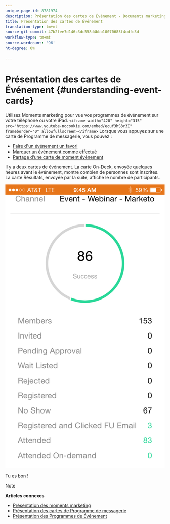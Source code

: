 ```yaml
---
unique-page-id: 8781974
description: Présentation des cartes de Événement - Documents marketing - Documentation du produit
title: Présentation des cartes de Événement
translation-type: tm+mt
source-git-commit: 47b2fee7d146c3dc558d4bbb10070683f4cdfd3d
workflow-type: tm+mt
source-wordcount: '96'
ht-degree: 0%

---
```



# Présentation des cartes de Événement {#understanding-event-cards}

Utilisez Moments marketing pour vue vos programmes de événement sur votre téléphone ou votre iPad.
`<iframe width="420" height="315" src="https://www.youtube-nocookie.com/embed/ecuf3hS3r3I" frameborder="0" allowfullscreen></iframe>` Lorsque vous appuyez sur une carte de Programme de messagerie, vous pouvez :

* [Faire d&#39;un événement un favori](../../../../../product-docs/core-marketo-concepts/mobile-apps/marketo-moments/working-with-moments/creating-a-favorite.md)
* [Marquer un événement comme effectué](../../../../../product-docs/core-marketo-concepts/mobile-apps/marketo-moments/working-with-moments/marking-it-done.md)
* [Partage d’une carte de moment événement](../../../../../product-docs/core-marketo-concepts/mobile-apps/marketo-moments/working-with-moments/sharing-a-moment.md)

Il y a deux cartes de événement. La carte On-Deck, envoyée quelques heures avant le événement, montre combien de personnes sont inscrites. La carte Résultats, envoyée par la suite, affiche le nombre de participants.

![](assets/image2015-7-15-16-3a56-3a16.png)

Tu es bon !

>[!NOTE]
>
>**Articles connexes**
>
>* [Présentation des moments marketing](understanding-marketo-moments.md)
>* [Présentation des cartes de Programme de messagerie](understanding-email-program-cards.md)
>* [Présentation des Programmes de Événement](../../../../../product-docs/demand-generation/events/understanding-events/understanding-event-programs.md)

>




